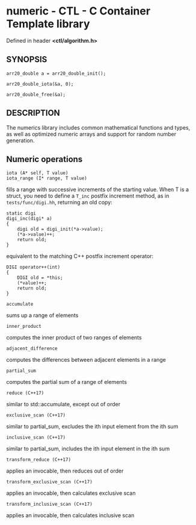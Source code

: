 # numeric - CTL - C Container Template library

Defined in header **<ctl/algorithm.h>**

## SYNOPSIS

    arr20_double a = arr20_double_init();

    arr20_double_iota(&a, 0);

    arr20_double_free(&a);

## DESCRIPTION

The numerics library includes common mathematical functions and types, as
well as optimized numeric arrays and support for random number generation.

## Numeric operations

    iota (A* self, T value)
    iota_range (I* range, T value)
 
fills a range with successive increments of the starting value. When T is a
struct, you need to define a `T_inc` postfix increment method, as in `tests/func/digi.hh`,
returning an old copy:

    static digi
    digi_inc(digi* a)
    {
        digi old = digi_init(*a->value);
        (*a->value)++;
        return old;
    }

equivalent to the matching C++ postfix increment operator:

    DIGI operator++(int)
    {
        DIGI old = *this;
        (*value)++;
        return old;
    }

    accumulate
 
sums up a range of elements

    inner_product
 
computes the inner product of two ranges of elements

    adjacent_difference
 
computes the differences between adjacent elements in a range

    partial_sum
 
computes the partial sum of a range of elements

    reduce (C++17)
 
similar to std::accumulate, except out of order

    exclusive_scan (C++17)
 
similar to partial_sum, excludes the ith input element from the ith sum

    inclusive_scan (C++17)
 
similar to partial_sum, includes the ith input element in the ith sum

    transform_reduce (C++17)
 
applies an invocable, then reduces out of order

    transform_exclusive_scan (C++17)
 
applies an invocable, then calculates exclusive scan

    transform_inclusive_scan (C++17)
 
applies an invocable, then calculates inclusive scan
